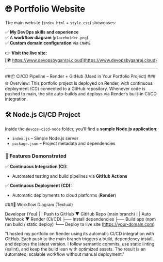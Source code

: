 # 🌐 Portfolio Website

The main website (`index.html` + `style.css`) showcases:

✅ **My DevOps skills and experience**  
✅ A **workflow diagram** (`placeholder.png`)  
✅ **Custom domain configuration** via `CNAME`

👉 **Visit the live site:**  
[🌍 https://www.devopsbyganraj.cloud](https://www.devopsbyganraj.cloud)

---
##📦 CI/CD Pipeline – Render + GitHub (Used in Your Portfolio Project)
###🌐 Overview:
This portfolio project is deployed on Render, with continuous deployment (CD) connected to a GitHub repository. Whenever code is pushed to main, the site auto-builds and deploys via Render’s built-in CI/CD integration.

## 🛠️ Node.js CI/CD Project

Inside the `devops-cicd-node` folder, you'll find a **sample Node.js application**:

- `index.js` – Simple Node.js server
- `package.json` – Project metadata and dependencies

### 🚀 Features Demonstrated

✅ **Continuous Integration (CI):**
- Automated testing and build pipelines via **GitHub Actions**

✅ **Continuous Deployment (CD):**
- Automatic deployments to cloud platforms (**Render**)

###🔄 Workflow Diagram (Textual)

 Developer (You)
     |
     | Push to GitHub
     ▼
GitHub Repo (main branch)
     |
     | Auto Webhook
     ▼
Render (CI/CD)
     ├── Install dependencies
     ├── Build app (npm run build / static deploy)
     └── Deploy to live site (https://your-domain.com)

"I hosted my portfolio on Render using its automatic CI/CD integration with GitHub. Each push to the main branch triggers a build, dependency install, and deploys the latest version. I follow semantic commits, use static linting (eslint), and keep the build lean with optimized assets. The result is an automated, scalable workflow without manual deployment."





